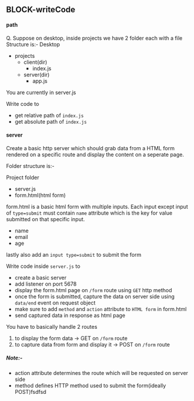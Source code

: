 ## BLOCK-writeCode

#### path
Q. Suppose on desktop, inside projects we have 2 folder each with a file
Structure is:-
Desktop
  - projects
    - client(dir)
      - index.js
    - server(dir)
      - app.js

You are currently in server.js

Write code to
  - get relative path of `index.js` 
  - get absolute path of `index.js`

#### server
Create a basic http server which should grab data from a HTML form rendered on a specific route and display the content on a seperate page.

Folder structure is:-

Project folder
  - server.js
  - form.html(html form)

form.html is a basic html form with multiple inputs. Each input except input of `type=submit` must contain `name` attribute which is the key for value submitted on that specific input.
- name
- email
- age

lastly also add an `input type=submit` to submit the form

Write code inside `server.js` to
- create a basic server
- add listener on port 5678
- display the form.html page on `/form` route using `GET` http method
- once the form is submitted, capture the data on server side using `data/end` event on request object
- make sure to add `method` and `action` attribute to `HTML form` in form.html
- send captured data in response as html page 

You have to basically handle 2 routes
1. to display the form data -> GET on `/form` route
2. to capture data from form and display it -> POST on `/form` route

##### Note:-
- action attribute determines the route which will be requested on server side
- method defines HTTP method used to submit the form(ideally POST)fsdfsd